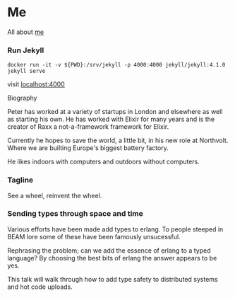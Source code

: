 # Me

All about [me](https://crowdhailer.me)

### Run Jekyll

```
docker run -it -v ${PWD}:/srv/jekyll -p 4000:4000 jekyll/jekyll:4.1.0 jekyll serve
```

visit [localhost:4000](http://localhost:4000)


Biography

Peter has worked at a variety of startups in London and elsewhere as well as starting his own.
He has worked with Elixir for many years and is the creator of Raxx a not-a-framework framework for Elixir.

Currently he hopes to save the world, a little bit, in his new role at Northvolt.
Where we are builting Europe's biggest battery factory.

He likes indoors with computers and outdoors without computers.

### Tagline
See a wheel, reinvent the wheel.


### Sending types through space and time

Various efforts have been made add types to erlang.
To people steeped in BEAM lore some of these have been famously unsucessful.

Rephrasing the problem; can we add the essence of erlang to a typed language?
By choosing the best bits of erlang the answer appears to be yes.

This talk will walk through how to add type safety to distributed systems and hot code uploads.
